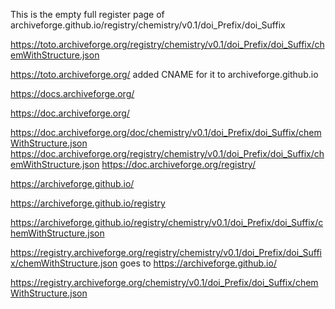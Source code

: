 This is the empty full register page of 
archiveforge.github.io/registry/chemistry/v0.1/doi_Prefix/doi_Suffix

https://toto.archiveforge.org/registry/chemistry/v0.1/doi_Prefix/doi_Suffix/chemWithStructure.json

https://toto.archiveforge.org/  added CNAME for it to archiveforge.github.io


https://docs.archiveforge.org/ 

https://doc.archiveforge.org/

https://doc.archiveforge.org/doc/chemistry/v0.1/doi_Prefix/doi_Suffix/chemWithStructure.json
https://doc.archiveforge.org/registry/chemistry/v0.1/doi_Prefix/doi_Suffix/chemWithStructure.json
https://doc.archiveforge.org/registry/

https://archiveforge.github.io/

https://archiveforge.github.io/registry

https://archiveforge.github.io/registry/chemistry/v0.1/doi_Prefix/doi_Suffix/chemWithStructure.json

https://registry.archiveforge.org/registry/chemistry/v0.1/doi_Prefix/doi_Suffix/chemWithStructure.json
goes to
https://archiveforge.github.io/

https://registry.archiveforge.org/chemistry/v0.1/doi_Prefix/doi_Suffix/chemWithStructure.json
